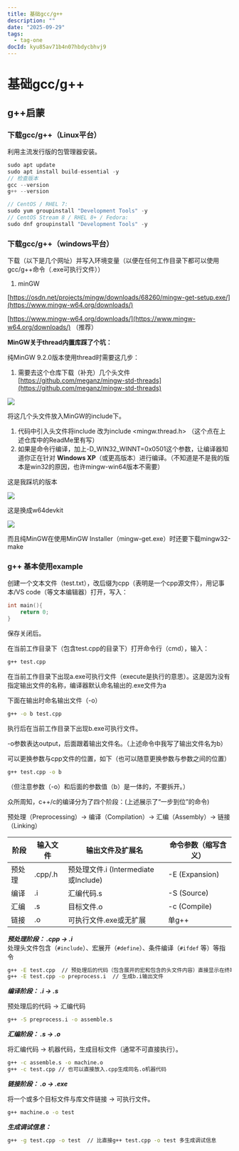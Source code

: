 ```yaml
---
title: 基础gcc/g++
description: ""
date: "2025-09-29"
tags:
  - tag-one
docId: kyu85av71b4n07hbdycbhvj9
---
```


# 基础gcc/g++

## g++启蒙

### 下载gcc/g++（Linux平台）

利用主流发行版的包管理器安装。

```cpp
sudo apt update
sudo apt install build-essential -y
// 检查版本
gcc --version
g++ --version
```

```cpp
// CentOS / RHEL 7:
sudo yum groupinstall "Development Tools" -y
// CentOS Stream 8 / RHEL 8+ / Fedora:
sudo dnf groupinstall "Development Tools" -y
```

### 下载gcc/g++（windows平台）

下载（以下是几个网址）并写入环境变量（以便在任何工作目录下都可以使用gcc/g++命令（.exe可执行文件））

1. minGW

[https://osdn.net/projects/mingw/downloads/68260/mingw-get-setup.exe/](https://www.mingw-w64.org/downloads/)

[https://www.mingw-w64.org/downloads/](https://www.mingw-w64.org/downloads/) （推荐）

**MinGW关于thread内置库踩了个坑：**

纯MinGW 9.2.0版本使用thread时需要这几步：

1. 需要去这个仓库下载（补充）几个头文件[https://github.com/meganz/mingw-std-threads](https://github.com/meganz/mingw-std-threads)

![](https://cdn.nlark.com/yuque/0/2025/png/43055607/1759049314232-221dc93b-c560-4036-b049-db786935066f.png)

将这几个头文件放入MinGW的include下。

1. 代码中引入头文件将include 改为include <mingw.thread.h> （这个点在上述仓库中的ReadMe里有写）
2. 如果是命令行编译，加上-D_WIN32_WINNT=0x0501这个参数，让编译器知道你正在针对 **Windows XP**（或更高版本）进行编译。（不知道是不是我的版本是win32的原因，也许mingw-win64版本不需要）

这是我踩坑的版本

![](https://cdn.nlark.com/yuque/0/2025/png/43055607/1759049360158-4e44b580-0b41-4c64-8266-3a2bf893aa12.png)

这是换成w64devkit

![](https://cdn.nlark.com/yuque/0/2025/png/43055607/1759049365783-54107cad-7f77-497a-a679-1cc80f2c5095.png)

而且纯MinGW在使用MinGW Installer（mingw-get.exe）时还要下载mingw32-make

### g++ 基本使用example

创建一个文本文件（test.txt），改后缀为cpp（表明是一个cpp源文件），用记事本/VS code（等文本编辑器）打开，写入：

```cpp
int main(){
    return 0;
}
```

保存关闭后。

在当前工作目录下（包含test.cpp的目录下）打开命令行（cmd），输入：

```bash
g++ test.cpp
```

在当前工作目录下出现a.exe可执行文件（execute是执行的意思）。这是因为没有指定输出文件的名称，编译器默认命名输出的.exe文件为a

下面在输出时命名输出文件（-o）

```bash
g++ -o b test.cpp
```

执行后在当前工作目录下出现b.exe可执行文件。

-o参数表达output，后面跟着输出文件名。（上述命令中我写了输出文件名为b）

可以更换参数与cpp文件的位置，如下（也可以随意更换参数与参数之间的位置）

```bash
g++ test.cpp -o b
```

（但注意参数（-o）和后面的参数值（b）是一体的，不要拆开。）

众所周知，c++/c的编译分为了四个阶段：(上述展示了“一步到位”的命令)

预处理（Preprocessing）→ 编译（Compilation）→ 汇编（Assembly）→ 链接（Linking）

| 阶段   | 输入文件 | 输出文件及扩展名                     | 命令参数（缩写含义） |
| ------ | -------- | ------------------------------------ | -------------------- |
| 预处理 | .cpp/.h  | 预处理文件.i (Intermediate或Include) | -E (Expansion)       |
| 编译   | .i       | 汇编代码.s                           | -S (Source)          |
| 汇编   | .s       | 目标文件.o                           | -c (Compile)         |
| 链接   | .o       | 可执行文件.exe或无扩展               | 单g++                |

_**预处理阶段： .cpp → .i**_  
处理头文件包含（`#include`）、宏展开（`#define`）、条件编译（`#ifdef` 等）等指令

```bash
g++ -E test.cpp  // 预处理后的代码（包含展开的宏和包含的头文件内容）直接显示在终端。
g++ -E test.cpp -o preprocess.i  // 生成b.i输出文件
```

_**编译阶段： .i → .s**_

预处理后的代码 → 汇编代码

```bash
g++ -S preprocess.i -o assemble.s
```

_**汇编阶段： .s → .o**_

将汇编代码 → 机器代码，生成目标文件（通常不可直接执行）。

```bash
g++ -c assemble.s -o machine.o
g++ -c test.cpp // 也可以直接放入.cpp生成同名.o机器代码
```

_**链接阶段： .o → .exe**_

将一个或多个目标文件与库文件链接 → 可执行文件。

```bash
g++ machine.o -o test
```

_**生成调试信息：**_

```bash
g++ -g test.cpp -o test  // 比直接g++ test.cpp -o test 多生成调试信息
```

